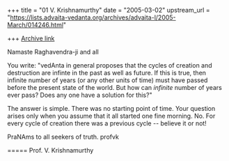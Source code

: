 +++
title = "01 V. Krishnamurthy"
date = "2005-03-02"
upstream_url = "https://lists.advaita-vedanta.org/archives/advaita-l/2005-March/014246.html"

+++
[Archive link](https://lists.advaita-vedanta.org/archives/advaita-l/2005-March/014246.html)

Namaste Raghavendra-ji and all

You write:
 "vedAnta in general proposes that the cycles of creation
and destruction are infinte in the past as well as future.
If this is true, then infinite number of years (or
any other units of time) must have passed before the
present state of the world. But how can
*infinite* number of years ever pass? Does any one have a
solution for this?" 

The answer is simple. There was no starting point of time.
Your question arises only when you assume that it all
started one fine morning. No. For every cycle of creation
there was a previous cycle -- believe it or not!

PraNAms to all seekers of truth.
profvk



=====
Prof. V. Krishnamurthy

